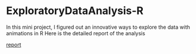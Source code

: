 # ExploratoryDataAnalysis-R
In this mini project, I figured out an innovative ways to explore the data with animations in R
Here is the detailed report of the analysis

[report](https://docs.google.com/document/d/1h1mM7KjjHxVBH1CxH9syR_SD5g_n4IaYUz4k_Ctc2d4/edit?usp=sharing)




